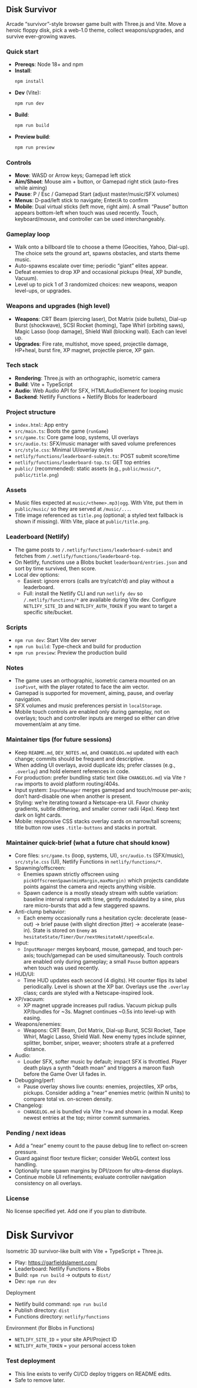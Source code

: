 ## Disk Survivor

Arcade “survivor”-style browser game built with Three.js and Vite. Move a heroic floppy disk, pick a web-1.0 theme, collect weapons/upgrades, and survive ever-growing waves.

### Quick start

- **Prereqs**: Node 18+ and npm
- **Install**:
  ```bash
  npm install
  ```
- **Dev** (Vite):
  ```bash
  npm run dev
  ```
- **Build**:
  ```bash
  npm run build
  ```
- **Preview build**:
  ```bash
  npm run preview
  ```

### Controls

- **Move**: WASD or Arrow keys; Gamepad left stick
- **Aim/Shoot**: Mouse aim + button, or Gamepad right stick (auto-fires while aiming)
- **Pause**: P / Esc / Gamepad Start (adjust master/music/SFX volumes)
- **Menus**: D-pad/left stick to navigate; Enter/A to confirm
- **Mobile**: Dual virtual sticks (left move, right aim). A small “Pause” button appears bottom-left when touch was used recently. Touch, keyboard/mouse, and controller can be used interchangeably.

### Gameplay loop

- Walk onto a billboard tile to choose a theme (Geocities, Yahoo, Dial-up). The choice sets the ground art, spawns obstacles, and starts theme music.
- Auto-spawns escalate over time; periodic “giant” elites appear.
- Defeat enemies to drop XP and occasional pickups (Heal, XP bundle, Vacuum).
- Level up to pick 1 of 3 randomized choices: new weapons, weapon level-ups, or upgrades.

### Weapons and upgrades (high level)

- **Weapons**: CRT Beam (piercing laser), Dot Matrix (side bullets), Dial-up Burst (shockwave), SCSI Rocket (homing), Tape Whirl (orbiting saws), Magic Lasso (loop damage), Shield Wall (blocking wall). Each can level up.
- **Upgrades**: Fire rate, multishot, move speed, projectile damage, HP+heal, burst fire, XP magnet, projectile pierce, XP gain.

### Tech stack

- **Rendering**: Three.js with an orthographic, isometric camera
- **Build**: Vite + TypeScript
- **Audio**: Web Audio API for SFX, HTMLAudioElement for looping music
- **Backend**: Netlify Functions + Netlify Blobs for leaderboard

### Project structure

- `index.html`: App entry
- `src/main.ts`: Boots the game (`runGame`)
- `src/game.ts`: Core game loop, systems, UI overlays
- `src/audio.ts`: SFX/music manager with saved volume preferences
- `src/style.css`: Minimal UI/overlay styles
- `netlify/functions/leaderboard-submit.ts`: POST submit score/time
- `netlify/functions/leaderboard-top.ts`: GET top entries
- `public/` (recommended): static assets (e.g., `public/music/*`, `public/title.png`)

### Assets

- Music files expected at `music/<theme>.mp3|ogg`. With Vite, put them in `public/music/` so they are served at `/music/...`.
- Title image referenced as `title.png` (optional; a styled text fallback is shown if missing). With Vite, place at `public/title.png`.

### Leaderboard (Netlify)

- The game posts to `/.netlify/functions/leaderboard-submit` and fetches from `/.netlify/functions/leaderboard-top`.
- On Netlify, functions use a Blobs bucket `leaderboard/entries.json` and sort by time survived, then score.
- Local dev options:
  - Easiest: ignore errors (calls are try/catch’d) and play without a leaderboard.
  - Full: install the Netlify CLI and run `netlify dev` so `/.netlify/functions/*` are available during Vite dev. Configure `NETLIFY_SITE_ID` and `NETLIFY_AUTH_TOKEN` if you want to target a specific site/bucket.

### Scripts

- `npm run dev`: Start Vite dev server
- `npm run build`: Type-check and build for production
- `npm run preview`: Preview the production build

### Notes

- The game uses an orthographic, isometric camera mounted on an `isoPivot`, with the player rotated to face the aim vector.
- Gamepad is supported for movement, aiming, pause, and overlay navigation.
- SFX volumes and music preferences persist in `localStorage`.
- Mobile touch controls are enabled only during gameplay, not on overlays; touch and controller inputs are merged so either can drive movement/aim at any time.

### Maintainer tips (for future sessions)

- Keep `README.md`, `DEV_NOTES.md`, and `CHANGELOG.md` updated with each change; commits should be frequent and descriptive.
- When adding UI overlays, avoid duplicate ids; prefer classes (e.g., `.overlay`) and hold element references in code.
- For production: prefer bundling static text (like `CHANGELOG.md`) via Vite `?raw` imports to avoid platform routing/404s.
- Input system: `InputManager` merges gamepad and touch/mouse per-axis; don’t hard-disable one when another is present.
- Styling: we’re iterating toward a Netscape-era UI. Favor chunky gradients, subtle dithering, and smaller corner radii (4px). Keep text dark on light cards.
- Mobile: responsive CSS stacks overlay cards on narrow/tall screens; title button row uses `.title-buttons` and stacks in portrait.

### Maintainer quick-brief (what a future chat should know)

- Core files: `src/game.ts` (loop, systems, UI), `src/audio.ts` (SFX/music), `src/style.css` (UI), Netlify Functions in `netlify/functions/*`.
- Spawning/offscreen:
  - Enemies spawn strictly offscreen using `pickOffscreenSpawn(minMargin,maxMargin)` which projects candidate points against the camera and rejects anything visible.
  - Spawn cadence is a mostly steady stream with subtle variation: baseline interval ramps with time, gently modulated by a sine, plus rare micro-bursts that add a few staggered spawns.
- Anti-clump behavior:
  - Each enemy occasionally runs a hesitation cycle: decelerate (ease-out) → brief pause (with slight direction jitter) → accelerate (ease-in). State is stored on `Enemy` as `hesitateState/Timer/Dur/nextHesitateAt/speedScale`.
- Input:
  - `InputManager` merges keyboard, mouse, gamepad, and touch per-axis; touch/gamepad can be used simultaneously. Touch controls are enabled only during gameplay; a small `Pause` button appears when touch was used recently.
- HUD/UI:
  - Time HUD updates each second (4 digits). Hit counter flips its label periodically. Level is shown at the XP bar. Overlays use the `.overlay` class; cards are styled with a Netscape-inspired look.
- XP/vacuum:
  - XP magnet upgrade increases pull radius. Vacuum pickup pulls XP/bundles for ~3s. Magnet continues ~0.5s into level-up with easing.
- Weapons/enemies:
  - Weapons: CRT Beam, Dot Matrix, Dial-up Burst, SCSI Rocket, Tape Whirl, Magic Lasso, Shield Wall. New enemy types include spinner, splitter, bomber, sniper, weaver; shooters strafe at a preferred distance.
- Audio:
  - Louder SFX, softer music by default; impact SFX is throttled. Player death plays a synth "death moan" and triggers a maroon flash before the Game Over UI fades in.
- Debugging/perf:
  - Pause overlay shows live counts: enemies, projectiles, XP orbs, pickups. Consider adding a “near” enemies metric (within N units) to compare total vs. on-screen density.
- Changelog:
  - `CHANGELOG.md` is bundled via Vite `?raw` and shown in a modal. Keep newest entries at the top; mirror commit summaries.

### Pending / next ideas

- Add a “near” enemy count to the pause debug line to reflect on-screen pressure.
- Guard against floor texture flicker; consider WebGL context loss handling.
- Optionally tune spawn margins by DPI/zoom for ultra-dense displays.
- Continue mobile UI refinements; evaluate controller navigation consistency on all overlays.

### License

No license specified yet. Add one if you plan to distribute.

# Disk Survivor

Isometric 3D survivor-like built with Vite + TypeScript + Three.js.

- Play: https://garfieldslament.com/
- Leaderboard: Netlify Functions + Blobs
- Build: `npm run build` → outputs to `dist/`
- Dev: `npm run dev`

Deployment
- Netlify build command: `npm run build`
- Publish directory: `dist`
- Functions directory: `netlify/functions`

Environment (for Blobs in Functions)
- `NETLIFY_SITE_ID` = your site API/Project ID
- `NETLIFY_AUTH_TOKEN` = your personal access token

### Test deployment

- This line exists to verify CI/CD deploy triggers on README edits.
- Safe to remove later.

